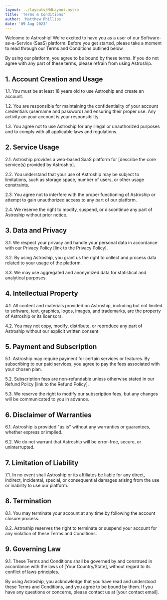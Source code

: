 ```yaml
---
layout: ../layouts/MdLayout.astro
title: 'Terms & Conditions'
author: 'Matthew Phillips'
date: '09 Aug 2023'
---
```


Welcome to Astroship! We're excited to have you as a user of our Software-as-a-Service (SaaS) platform. Before you get started, please take a moment to read through our Terms and Conditions outlined below.

By using our platform, you agree to be bound by these terms. If you do not agree with any part of these terms, please refrain from using Astroship.

## 1. Account Creation and Usage

1.1. You must be at least 18 years old to use Astroship and create an account.

1.2. You are responsible for maintaining the confidentiality of your account credentials (username and password) and ensuring their proper use. Any activity on your account is your responsibility.

1.3. You agree not to use Astroship for any illegal or unauthorized purposes and to comply with all applicable laws and regulations.

## 2. Service Usage

2.1. Astroship provides a web-based SaaS platform for [describe the core service(s) provided by Astroship].

2.2. You understand that your use of Astroship may be subject to limitations, such as storage space, number of users, or other usage constraints.

2.3. You agree not to interfere with the proper functioning of Astroship or attempt to gain unauthorized access to any part of our platform.

2.4. We reserve the right to modify, suspend, or discontinue any part of Astroship without prior notice.

## 3. Data and Privacy

3.1. We respect your privacy and handle your personal data in accordance with our Privacy Policy [link to the Privacy Policy].

3.2. By using Astroship, you grant us the right to collect and process data related to your usage of the platform.

3.3. We may use aggregated and anonymized data for statistical and analytical purposes.

## 4. Intellectual Property

4.1. All content and materials provided on Astroship, including but not limited to software, text, graphics, logos, images, and trademarks, are the property of Astroship or its licensors.

4.2. You may not copy, modify, distribute, or reproduce any part of Astroship without our explicit written consent.

## 5. Payment and Subscription

5.1. Astroship may require payment for certain services or features. By subscribing to our paid services, you agree to pay the fees associated with your chosen plan.

5.2. Subscription fees are non-refundable unless otherwise stated in our Refund Policy [link to the Refund Policy].

5.3. We reserve the right to modify our subscription fees, but any changes will be communicated to you in advance.

## 6. Disclaimer of Warranties

6.1. Astroship is provided "as is" without any warranties or guarantees, whether express or implied.

6.2. We do not warrant that Astroship will be error-free, secure, or uninterrupted.

## 7. Limitation of Liability

7.1. In no event shall Astroship or its affiliates be liable for any direct, indirect, incidental, special, or consequential damages arising from the use or inability to use our platform.

## 8. Termination

8.1. You may terminate your account at any time by following the account closure process.

8.2. Astroship reserves the right to terminate or suspend your account for any violation of these Terms and Conditions.

## 9. Governing Law

9.1. These Terms and Conditions shall be governed by and construed in accordance with the laws of [Your Country/State], without regard to its conflict of laws principles.

By using Astroship, you acknowledge that you have read and understood these Terms and Conditions, and you agree to be bound by them. If you have any questions or concerns, please contact us at [your contact email].
